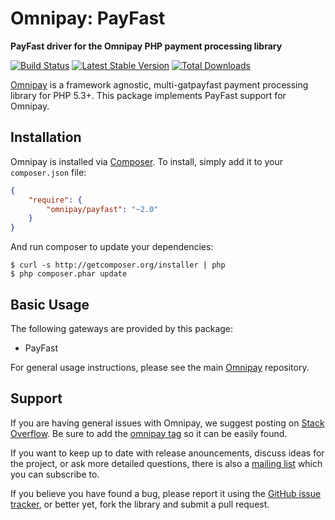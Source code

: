 # Omnipay: PayFast

**PayFast driver for the Omnipay PHP payment processing library**

[![Build Status](https://travis-ci.org/omnipay/payfast.png?branch=master)](https://travis-ci.org/omnipay/payfast)
[![Latest Stable Version](https://poser.pugx.org/omnipay/payfast/version.png)](https://packagist.org/packages/omnipay/payfast)
[![Total Downloads](https://poser.pugx.org/omnipay/payfast/d/total.png)](https://packagist.org/packages/omnipay/payfast)

[Omnipay](https://github.com/omnipay/omnipay) is a framework agnostic, multi-gatpayfast payment
processing library for PHP 5.3+. This package implements PayFast support for Omnipay.

## Installation

Omnipay is installed via [Composer](http://getcomposer.org/). To install, simply add it
to your `composer.json` file:

```json
{
    "require": {
        "omnipay/payfast": "~2.0"
    }
}
```

And run composer to update your dependencies:

    $ curl -s http://getcomposer.org/installer | php
    $ php composer.phar update

## Basic Usage

The following gateways are provided by this package:

* PayFast

For general usage instructions, please see the main [Omnipay](https://github.com/omnipay/omnipay)
repository.

## Support

If you are having general issues with Omnipay, we suggest posting on
[Stack Overflow](http://stackoverflow.com/). Be sure to add the
[omnipay tag](http://stackoverflow.com/questions/tagged/omnipay) so it can be easily found.

If you want to keep up to date with release anouncements, discuss ideas for the project,
or ask more detailed questions, there is also a [mailing list](https://groups.google.com/forum/#!forum/omnipay) which
you can subscribe to.

If you believe you have found a bug, please report it using the [GitHub issue tracker](https://github.com/omnipay/payfast/issues),
or better yet, fork the library and submit a pull request.
